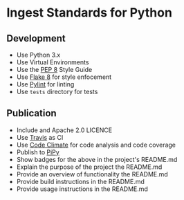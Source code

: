 # Ingest Standards for Python

## Development
* Use Python 3.x
* Use Virtual Environments
* Use the [PEP 8](https://www.python.org/dev/peps/pep-0008/) Style Guide
* Use [Flake 8](http://flake8.pycqa.org/en/latest/) for style enfocement
* Use [Pylint](https://www.pylint.org/) for linting
* Use `tests` directory for tests

## Publication
* Include and Apache 2.0 LICENCE
* Use [Travis](https://travis-ci.org/EBISPOT/SumStats) as CI
* Use [Code Climate](https://codeclimate.com) for code analysis and code coverage
* Publish to [PiPy](https://pypi.org/project/hca/)
* Show badges for the above in the project's README.md
* Explain the purpose of the project the README.md
* Provide an overview of functionality the README.md
* Provide build instructions in the README.md
* Provide usage instructions in the README.md